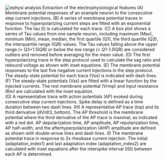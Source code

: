 ![ephysi analysis](https://user-images.githubusercontent.com/42681557/223562990-2256c301-98f6-46b3-85c3-75be18710124.png)
Extraction of the electrophysiological features
(A) Membrane potential responses of an example neuron to the consecutive step current injections.
(B) A series of membrane potential traces in response to hyperpolarizing current steps are fitted with an exponential function. The tau (t) is calculated for each trace. 
(C) A box plot shows a series of Tau values from one sample neuron, including maximum (Max), minimum (Min), mean, median, the first quartile (Q1), the third quartile (Q3), the interquartile range (IQR) values. The Tau values falling above the upper range (> Q3+1.5*IQR) or below the low range (< Q1-1.5*IQR) are considered outliers and removed before averaging for the mean value. 
(D) The first hyperpolarizing trace in the step protocol used to calculate the sag ratio and rebound voltage as shown with inset equations. 
(E) The membrane potential responses to the last five negative current injections in the step protocol. The steady-state potential for each trace (Vss) is indicated with dash lines.   
(F) The steady-state potentials (Vss) are fitted with a linear function by the injected currents. The rest membrane potential (Vrmp) and input resistance (Rm) are calculated with the inset equation.  
(G) A representative trace with action potentials (AP) evoked during consecutive step current injections. Spike delay is defined as a time duration between two dash lines. 
(H) A representative AP trace (top) and its third derivative (dV/dt3, bottom). The AP threshold is the membrane potential where the third derivative of the AP trace is maximal, as indicated with a red dot. AP depolarization time, AP amplitude, AP repolarization time, AP half-width, and the afterhyperpolarization (AHP) amplitude are defined as shown with double-arrow lines and dash lines. 
(I) The membrane potential trace in response to 2x rheobase current injection. The initial (adaptation_index1) and last adaptation index (adaptation_index2) are calculated with inset equations after the interspike interval (ISI) between each AP is determined. 

